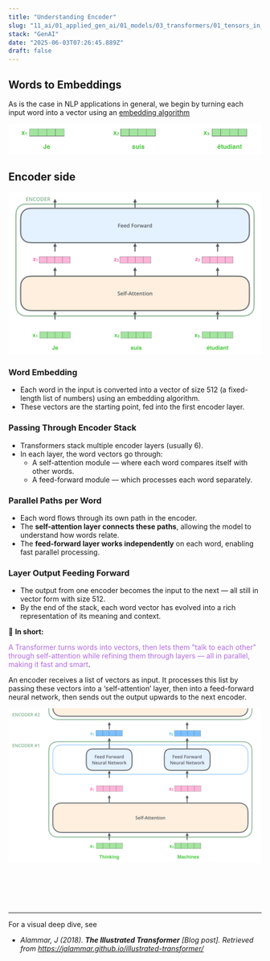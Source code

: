 ```yaml
---
title: "Understanding Encoder"
slug: "11_ai/01_applied_gen_ai/01_models/03_transformers/01_tensors_in_action/00_encoder_side"
stack: "GenAI"
date: "2025-06-03T07:26:45.889Z"
draft: false
---
```


<style>
o { color: #f49735 }
v { color: #b36be2 }
g { color: #70bf41 }
bl { color: #62aefa }
pi { color: pink}
</style>

## Words to Embeddings

As is the case in NLP applications in general, we begin by turning each input word into a vector using an [embedding algorithm](https://medium.com/deeper-learning/glossary-of-deep-learning-word-embedding-f90c3cec34ca)

![Each word is embedded into a vector of size 512. We'll represent those vectors with these simple boxes.](../../../../../../../src/images/11_ai/01_agen_ai/agi-17e.png)

## Encoder side

![Flow of Vectors](../../../../../../../src/images/11_ai/01_agen_ai/agi-17f.png)

### Word Embedding

- Each word in the input is converted into a vector of size 512 (a fixed-length list of numbers) using an embedding algorithm.
- These vectors are the starting point, fed into the first encoder layer.

### Passing Through Encoder Stack

- Transformers stack multiple encoder layers (usually 6).
- In each layer, the word vectors go through:
  - A self-attention module — where each word compares itself with other words.
  - A feed-forward module — which processes each word separately.

### Parallel Paths per Word

- Each word flows through its own path in the encoder.
- The **self-attention layer connects these paths**, allowing the model to understand how words relate.
- The **feed-forward layer works independently** on each word, enabling fast parallel processing.

### Layer Output Feeding Forward

- The output from one encoder becomes the input to the next — all still in vector form with size 512.
- By the end of the stack, each word vector has evolved into a rich representation of its meaning and context.

🧠 **In short:**

<v>A Transformer turns words into vectors, then lets them "talk to each other" through self-attention while refining them through layers — all in parallel, making it fast and smart</v>.

An encoder receives a list of vectors as input. It processes this list by passing these vectors into a ‘self-attention’ layer, then into a feed-forward neural network, then sends out the output upwards to the next encoder.

![The word at each position passes through a self-attention process. Then, they each pass through a feed-forward neural network -- the exact same network with each vector flowing through it separately.](../../../../../../../src/images/11_ai/01_agen_ai/agi-17g.png)

<br/>
<br/>
<br/>
<br/>

---

For a visual deep dive, see

- _Alammar, J (2018). **The Illustrated Transformer** [Blog post]. Retrieved from https://jalammar.github.io/illustrated-transformer/_
